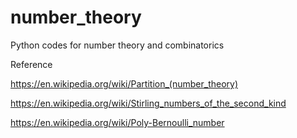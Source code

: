 # number_theory
Python codes for number theory and combinatorics

Reference

https://en.wikipedia.org/wiki/Partition_(number_theory)

https://en.wikipedia.org/wiki/Stirling_numbers_of_the_second_kind

https://en.wikipedia.org/wiki/Poly-Bernoulli_number
